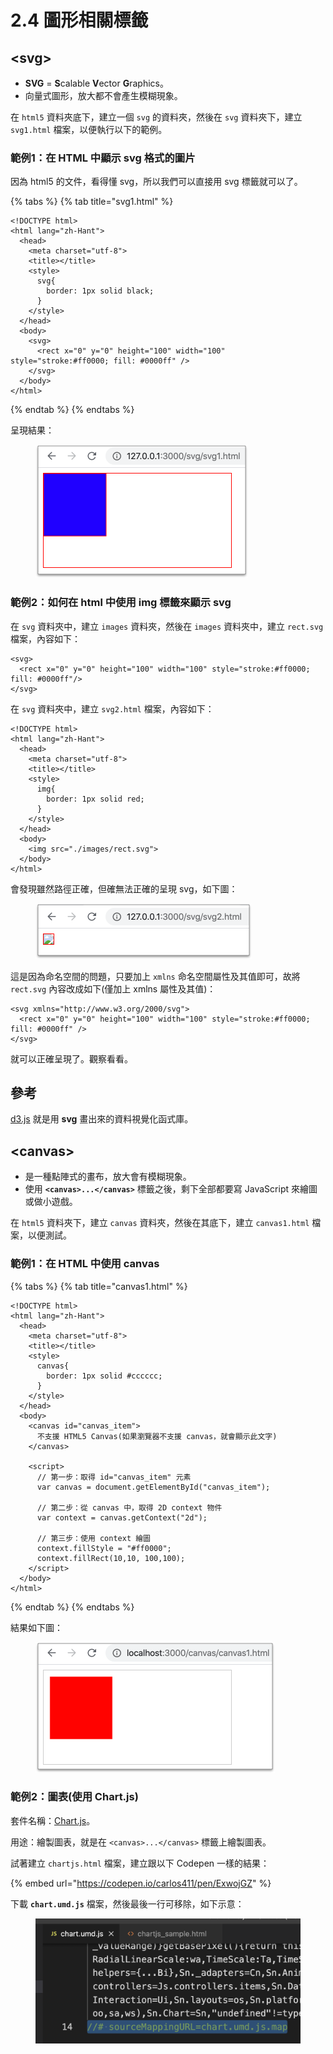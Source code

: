 # 2.4 圖形相關標籤

## \<svg>

* **SVG** = **S**calable **V**ector **G**raphics。
* 向量式圖形，放大都不會產生模糊現象。

在 `html5` 資料夾底下，建立一個 `svg` 的資料夾，然後在 `svg` 資料夾下，建立 `svg1.html` 檔案，以便執行以下的範例。

### 範例1：在 HTML 中顯示 svg 格式的圖片

因為 html5 的文件，看得懂 svg，所以我們可以直接用 svg 標籤就可以了。

{% tabs %}
{% tab title="svg1.html" %}
```markup
<!DOCTYPE html>
<html lang="zh-Hant">
  <head>
    <meta charset="utf-8">
    <title></title>
    <style>
      svg{
        border: 1px solid black;
      }
    </style>
  </head>
  <body>
    <svg>
      <rect x="0" y="0" height="100" width="100" style="stroke:#ff0000; fill: #0000ff" />
    </svg>
  </body>
</html>
```
{% endtab %}
{% endtabs %}

呈現結果：

<figure><img src="../.gitbook/assets/svg1.png" alt=""><figcaption></figcaption></figure>



### 範例2：如何在 html 中使用 img 標籤來顯示 svg

在 `svg` 資料夾中，建立 `images` 資料夾，然後在 `images` 資料夾中，建立 `rect.svg` 檔案，內容如下：

```markup
<svg>
  <rect x="0" y="0" height="100" width="100" style="stroke:#ff0000; fill: #0000ff"/>
</svg>
```

在 `svg` 資料夾中，建立 `svg2.html` 檔案，內容如下：

```markup
<!DOCTYPE html>
<html lang="zh-Hant">
  <head>
    <meta charset="utf-8">
    <title></title>
    <style>
      img{
        border: 1px solid red;
      }
    </style>
  </head>
  <body>
    <img src="./images/rect.svg">
  </body>
</html>
```

會發現雖然路徑正確，但確無法正確的呈現 svg，如下圖：

<figure><img src="../.gitbook/assets/svg2_wrong (1).png" alt=""><figcaption></figcaption></figure>

這是因為命名空間的問題，只要加上 `xmlns` 命名空間屬性及其值即可，故將 `rect.svg` 內容改成如下(僅加上 xmlns 屬性及其值)：

```markup
<svg xmlns="http://www.w3.org/2000/svg">
  <rect x="0" y="0" height="100" width="100" style="stroke:#ff0000; fill: #0000ff" />
</svg>
```

就可以正確呈現了。觀察看看。



## 參考

[d3.js](https://d3js.org/) 就是用 **svg** 畫出來的資料視覺化函式庫。



## \<canvas>

* 是一種點陣式的畫布，放大會有模糊現象。
* 使用 **`<canvas>...</canvas>`** 標籤之後，剩下全部都要寫 JavaScript 來繪圖或做小遊戲。

在 `html5` 資料夾下，建立 `canvas` 資料夾，然後在其底下，建立 `canvas1.html` 檔案，以便測試。

### 範例1：在 HTML 中使用 canvas

{% tabs %}
{% tab title="canvas1.html" %}
```markup
<!DOCTYPE html>
<html lang="zh-Hant">
  <head>
    <meta charset="utf-8">
    <title></title>
    <style>
      canvas{
        border: 1px solid #cccccc;
      }
    </style>
  </head>
  <body>
    <canvas id="canvas_item">
      不支援 HTML5 Canvas(如果瀏覽器不支援 canvas，就會顯示此文字)
    </canvas>

    <script>
      // 第一步：取得 id="canvas_item" 元素
      var canvas = document.getElementById("canvas_item");

      // 第二步：從 canvas 中，取得 2D context 物件
      var context = canvas.getContext("2d");

      // 第三步：使用 context 繪圖
      context.fillStyle = "#ff0000";
      context.fillRect(10,10, 100,100);
    </script>
  </body>
</html>
```
{% endtab %}
{% endtabs %}

結果如下圖：



<figure><img src="../.gitbook/assets/canvas1.png" alt=""><figcaption></figcaption></figure>



### 範例2：圖表(使用 Chart.js)

套件名稱：[Chart.js](https://www.chartjs.org/)。

用途：繪製圖表，就是在 `<canvas>...</canvas>` 標籤上繪製圖表。

試著建立 `chartjs.html` 檔案，建立跟以下 Codepen 一樣的結果：

{% embed url="https://codepen.io/carlos411/pen/ExwojGZ" %}

下載 **`chart.umd.js`** 檔案，然後最後一行可移除，如下示意：

<figure><img src="../.gitbook/assets/Screen Shot 2022-11-23 at 1.40.59 PM.png" alt=""><figcaption></figcaption></figure>

